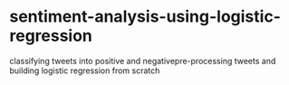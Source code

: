 # sentiment-analysis-using-logistic-regression
classifying tweets into positive and negativepre-processing tweets and building logistic regression from scratch
